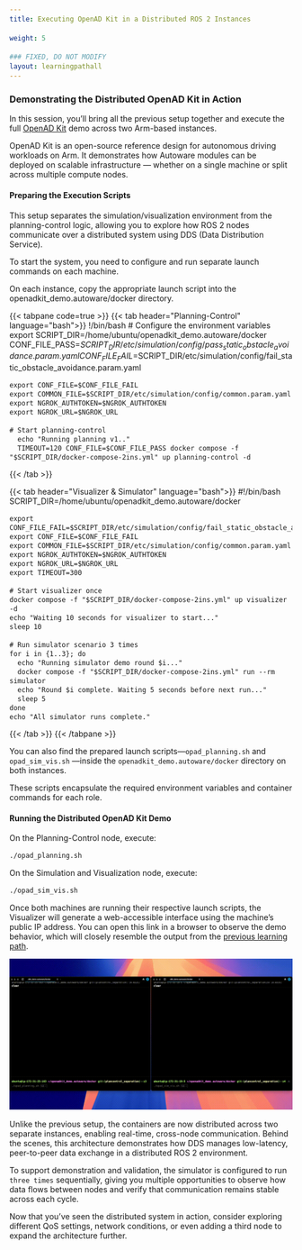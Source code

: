 ```yaml
---
title: Executing OpenAD Kit in a Distributed ROS 2 Instances

weight: 5

### FIXED, DO NOT MODIFY
layout: learningpathall
---
```


### Demonstrating the Distributed OpenAD Kit in Action

In this session, you’ll bring all the previous setup together and execute the full [OpenAD Kit](https://autoware.org/open-ad-kit/) demo across two Arm-based instances.

OpenAD Kit is an open-source reference design for autonomous driving workloads on Arm. 
It demonstrates how Autoware modules can be deployed on scalable infrastructure — whether on a single machine or split across multiple compute nodes.

#### Preparing the Execution Scripts

This setup separates the simulation/visualization environment from the planning-control logic, allowing you to explore how ROS 2 nodes communicate over a distributed system using DDS (Data Distribution Service).

To start the system, you need to configure and run separate launch commands on each machine.

On each instance, copy the appropriate launch script into the openadkit_demo.autoware/docker directory.

{{< tabpane code=true >}}
  {{< tab header="Planning-Control" language="bash">}}
    !/bin/bash
    # Configure the environment variables
    export SCRIPT_DIR=/home/ubuntu/openadkit_demo.autoware/docker
    CONF_FILE_PASS=$SCRIPT_DIR/etc/simulation/config/pass_static_obstacle_avoidance.param.yaml
    CONF_FILE_FAIL=$SCRIPT_DIR/etc/simulation/config/fail_static_obstacle_avoidance.param.yaml

    export CONF_FILE=$CONF_FILE_FAIL
    export COMMON_FILE=$SCRIPT_DIR/etc/simulation/config/common.param.yaml
    export NGROK_AUTHTOKEN=$NGROK_AUTHTOKEN
    export NGROK_URL=$NGROK_URL

    # Start planning-control
      echo "Running planning v1.."
      TIMEOUT=120 CONF_FILE=$CONF_FILE_PASS docker compose -f "$SCRIPT_DIR/docker-compose-2ins.yml" up planning-control -d  
  {{< /tab >}}
  
  {{< tab header="Visualizer & Simulator" language="bash">}}
    #!/bin/bash
    SCRIPT_DIR=/home/ubuntu/openadkit_demo.autoware/docker

    export CONF_FILE_FAIL=$SCRIPT_DIR/etc/simulation/config/fail_static_obstacle_avoidance.param.yaml
    export CONF_FILE=$CONF_FILE_FAIL
    export COMMON_FILE=$SCRIPT_DIR/etc/simulation/config/common.param.yaml
    export NGROK_AUTHTOKEN=$NGROK_AUTHTOKEN
    export NGROK_URL=$NGROK_URL
    export TIMEOUT=300

    # Start visualizer once
    docker compose -f "$SCRIPT_DIR/docker-compose-2ins.yml" up visualizer -d
    echo "Waiting 10 seconds for visualizer to start..."
    sleep 10

    # Run simulator scenario 3 times
    for i in {1..3}; do
      echo "Running simulator demo round $i..."
      docker compose -f "$SCRIPT_DIR/docker-compose-2ins.yml" run --rm simulator
      echo "Round $i complete. Waiting 5 seconds before next run..."
      sleep 5
    done
    echo "All simulator runs complete." 
  {{< /tab >}}
{{< /tabpane >}}

You can also find the prepared launch scripts—`opad_planning.sh` and `opad_sim_vis.sh` —inside the `openadkit_demo.autoware/docker` directory on both instances.

These scripts encapsulate the required environment variables and container commands for each role.

#### Running the Distributed OpenAD Kit Demo

On the Planning-Control node, execute:

```bash
./opad_planning.sh
```

On the Simulation and Visualization node, execute:

```bash
./opad_sim_vis.sh
```

Once both machines are running their respective launch scripts, the Visualizer will generate a web-accessible interface using the machine’s public IP address. 
You can open this link in a browser to observe the demo behavior, which will closely resemble the output from the [previous learning path](http://learn.arm.com/learning-paths/automotive/openadkit1_container/4_run_openadkit/). 

![img3 alt-text#center](split_aws_run.gif "Figure 4: Simulation")

Unlike the previous setup, the containers are now distributed across two separate instances, enabling real-time, cross-node communication.
Behind the scenes, this architecture demonstrates how DDS manages low-latency, peer-to-peer data exchange in a distributed ROS 2 environment.

To support demonstration and validation, the simulator is configured to run `three times` sequentially, giving you multiple opportunities to observe how data flows between nodes and verify that communication remains stable across each cycle.

Now that you’ve seen the distributed system in action, consider exploring different QoS settings, network conditions, or even adding a third node to expand the architecture further.
